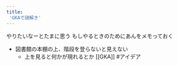 ```yaml
---
title:
 'GKAで謎解き'
---
```


やりたいなーとたまに思う
もしやるときのためにあんをメモっておく

- 図書館の本棚の上、階段を登らないと見えない
    - 上を見ると何かが現れるとか
[[GKA]] #アイデア

